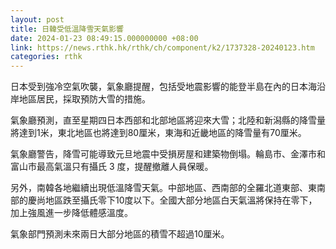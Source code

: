 ```yaml
---
layout: post
title: 日韓受低溫降雪天氣影響
date: 2024-01-23 08:49:15.000000000 +08:00
link: https://news.rthk.hk/rthk/ch/component/k2/1737328-20240123.htm
categories: rthk
---
```


日本受到強冷空氣吹襲，氣象廳提醒，包括受地震影響的能登半島在內的日本海沿岸地區居民，採取預防大雪的措施。

氣象廳預測，直至星期四日本西部和北部地區將迎來大雪；北陸和新潟縣的降雪量將達到1米，東北地區也將達到80厘米，東海和近畿地區的降雪量有70厘米。

氣象廳警告，降雪可能導致元旦地震中受損房屋和建築物倒塌。輪島市、金澤市和富山市最高氣溫只有攝氏 3 度，提醒撤離人員保暖。

另外，南韓各地繼續出現低溫降雪天氣。中部地區、西南部的全羅北道東部、東南部的慶尚地區跌至攝氏零下10度以下。全國大部分地區白天氣溫將保持在零下，加上強風進一步降低體感溫度。

氣象部門預測未來兩日大部分地區的積雪不超過10厘米。
